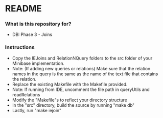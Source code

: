 # README #

### What is this repository for? ###

* DBI Phase 3 - Joins

### Instructions ###
* Copy the IEJoins and RelationNQuery folders to the src folder of your Minibase implementation.
* Note: (If adding new queries or relations) Make sure that the relation names in the query is the same as the name of the text file that contains the relation.
* Replace the existing Makefile with the Makefile provided.
* Note: If running from IDE, uncomment the file path in queryUtils and readRelations
* Modify the "Makefile"s to reflect your directory structure
* In the "src" directory, build the source by running "make db"
* Lastly, run "make iejoin" 


